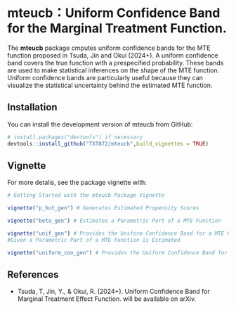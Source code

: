 
<!-- README.md is generated from README.Rmd. Please edit that file -->

# mteucb：Uniform Confidence Band for the Marginal Treatment Function.

<!-- badges: start -->
<!-- badges: end -->

The **mteucb** package cmputes uniform confidence bands for the MTE
function proposed in Tsuda, Jin and Okui (2024+). A uniform confidence
band covers the true function with a prespecified probability. These
bands are used to make statistical inferences on the shape of the MTE
function. Uniform confidence bands are particularly useful because they
can visualize the statistical uncertainty behind the estimated MTE
function.

## Installation

You can install the development version of mteucb from GitHub:

``` r
# install.packages("devtools") if necessary
devtools::install_github("TXT872/mteucb",build_vignettes = TRUE)
```

## Vignette

For more detalis, see the package vignette with:

``` r
# Getting Started with the mteucb Package Vignette

vignette("p_hut_gen") # Generates Estimated Propensity Scores

vignette("beta_gen") # Estimates a Parametric Part of a MTE Function 

vignette("unif_gen") # Provides the Uniform Confidence Band for a MTE Function 
#Given a Parametric Part of a MTE Function is Estimated

vignette("uniform_con_gen") # Provides the Uniform Confidence Band for a MTE Function from Data.
```

## References

- Tsuda, T, Jin, Y., & Okui, R. (2024+). Uniform Confidence Band for
  Marginal Treatment Effect Function. will be available on arXiv.

